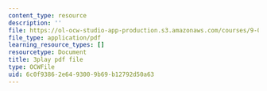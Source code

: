 ```yaml
---
content_type: resource
description: ''
file: https://ol-ocw-studio-app-production.s3.amazonaws.com/courses/9-00sc-introduction-to-psychology-fall-2011/6c0f93862e6493009b69b12792d50a63_zPPsdsAQBx4.pdf
file_type: application/pdf
learning_resource_types: []
resourcetype: Document
title: 3play pdf file
type: OCWFile
uid: 6c0f9386-2e64-9300-9b69-b12792d50a63
---
```

